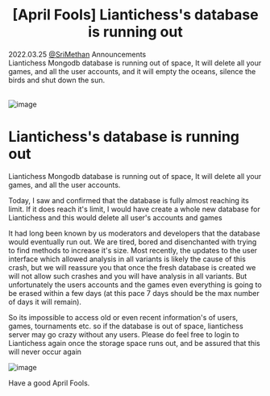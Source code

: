 <h1 align="center">[April Fools] Liantichess's database is running out</h1>

<div class="meta-headline">
    <div class= "meta">
        <span class="text">2022.03.25</span>
        <span class="text"><a href="/@/SriMethan">@SriMethan</a></span>
        <span class="text">Announcements</span>
    </div>
    <div class= "headline">Liantichess Mongodb database is running out of space, It will delete all your games, and all the user accounts, and it will empty the oceans, silence the birds and shut down the sun.</div>
</div>
</br>

![image](https://imgur.com/sDep1PW.png)

# Liantichess's database is running out

Liantichess Mongodb database is running out of space, It will delete all your games, and all the user accounts.

Today, I saw and confirmed that the database is fully almost reaching its limit. If it does reach it's limit, I would have create a whole new database for Liantichess and this would delete all user's accounts and games

It had long been known by us moderators and developers that the database would eventually run out. We are tired, bored and disenchanted with trying to find methods to increase it's size. Most recently, the updates to the user interface which allowed analysis in all variants is likely the cause of this crash, but we will reassure you that once the fresh database is created we will not allow such crashes and you will have analysis in all variants. But unfortunately the users accounts and the games even everything is going to be erased within a few days (at this pace 7 days should be the max number of days it will remain).

So its impossible to access old or even recent information's of users, games, tournaments etc. so if the database is out of space, liantichess server may go crazy without any users. Please do feel free to login to Liantichess again once the storage space runs out, and be assured that this will never occur again

![image](https://i.imgur.com/kzlOF3B.jpg)

Have a good April Fools.